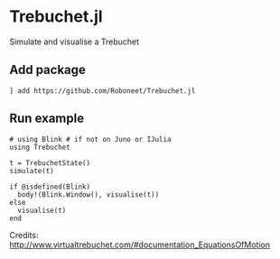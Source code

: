 # Trebuchet.jl

Simulate and visualise a Trebuchet

## Add package
```
] add https://github.com/Roboneet/Trebuchet.jl
```

## Run example
```
# using Blink # if not on Juno or IJulia
using Trebuchet

t = TrebuchetState()
simulate(t)

if @isdefined(Blink)
  body!(Blink.Window(), visualise(t))
else
  visualise(t)
end

```

Credits: http://www.virtualtrebuchet.com/#documentation_EquationsOfMotion
